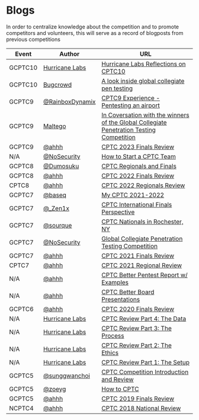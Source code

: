 # Blogs

In order to centralize knowledge about the competition and to promote competitors and volunteers, this will serve as a record of blogposts from previous competitions

| Event   | Author                                               | URL                                                                                                                                                                                                                 |
| ------- | ---------------------------------------------------- | ------------------------------------------------------------------------------------------------------------------------------------------------------------------------------------------------------------------- |
| GCPTC10 | [Hurricane Labs](https://hurricanelabs.com/)         | [Hurricane Labs Reflections on CPTC10](https://hurricanelabs.com/blog/hlcptc10/)                                                                                                                                    |
| GCPTC10 | [Bugcrowd](https://www.bugcrowd.com)                 | [A look inside global collegiate pen testing](https://www.bugcrowd.com/blog/a-look-inside-global-collegiate-pen-testing)                                                                                            |
| GCPTC9  | [@RainboxDynamix](https://github.com/RainbowDynamix) | [CPTC9 Experience - Pentesting an airport](https://julian-pena.com/2024-01-19-cptc9-experience-pentesting-an-airport/)                                                                                              |
| GCPTC9  | [Maltego](https://www.maltego.com/)                  | [In Coversation with the winners of the Global Collegiate Penetration Testing Competition](https://www.maltego.com/blog/in-conversation-with-the-winners-of-the-global-collegiate-penetration-testing-competition/) |
| GCPTC9  | [@ahhh](https://github.com/ahhh)                     | [CPTC 2023 Finals Review](https://lockboxx.blogspot.com/2024/02/cptc-2023-finals-review.html)                                                                                                                       |
| N/A     | [@NoSecurity](https://github.com/nos3curity)         | [How to Start a CPTC Team](https://nosecurity.blog/cptcGuide)                                                                                                                                                       |
| GCPTC8  | [@Dumosuku](https://github.com/dumosuku)             | [CPTC Regionals and Finals](https://dumosuku.com/posts/CPTC/)                                                                                                                                                       |
| GCPTC8  | [@ahhh](https://github.com/ahhh)                     | [CPTC 2022 Finals Review](https://lockboxx.blogspot.com/2023/04/cptc-2022-finals-review.html)                                                                                                                       |
| CPTC8   | [@ahhh](https://github.com/ahhh)                     | [CPTC 2022 Regionals Review](https://lockboxx.blogspot.com/2022/12/cptc-2022-regionals-review.html)                                                                                                                 |
| GCPTC7  | [@baseq](https://github.com/dbaseqp)                 | [My CPTC 2021-2022](https://gabrielfok.us/competition/CPTCWorldFinals)                                                                                                                                              |
| GCPTC7  | [@_Zen1x](https://github.com/samuelzurowski)         | [CPTC International Finals Perspective](https://web.archive.org/web/20230322194601/https://samuelzurowski.com/cptc-internationals-finals-perspective)                                                               |
| GCPTC7  | [@sourque](https://github.com/sourque)               | [CPTC Nationals in Rochester, NY](https://sourque.com/blog/cptc/)                                                                                                                                                   |
| GCPTC7  | [@NoSecurity](https://github.com/nos3curity)         | [Global Collegiate Penetration Testing Competition](https://nosecurity.blog/cptc2020)                                                                                                                               |
| GCPTC7  | [@ahhh](https://github.com/ahhh)                     | [CPTC 2021 Finals Review](https://lockboxx.blogspot.com/2022/01/cptc-2021-finals-review.html)                                                                                                                       |
| CPTC7   | [@ahhh](https://github.com/ahhh)                     | [CPTC 2021 Regional Review](https://lockboxx.blogspot.com/2021/12/cptc-2021-regional-review.html)                                                                                                                   |
| N/A     | [@ahhh](https://github.com/ahhh)                     | [CPTC Better Pentest Report w/ Examples](https://lockboxx.blogspot.com/2021/08/cptc-better-pentest-reports-w-examples.html)                                                                                         |
| N/A     | [@ahhh](https://github.com/ahhh)                     | [CPTC Better Board Presentations](https://lockboxx.blogspot.com/2021/01/cptc-better-board-presentations.html)                                                                                                       |
| GCPTC6  | [@ahhh](https://github.com/ahhh)                     | [CPTC 2020 Finals Review](https://lockboxx.blogspot.com/2021/01/cptc-2020-finals-review.html)                                                                                                                       |
| N/A     | [Hurricane Labs](https://hurricanelabs.com/)         | [CPTC Review Part 4: The Data](https://hurricanelabs.com/blog/cptc-review-part-4-the-data/)                                                                                                                         |
| N/A     | [Hurricane Labs](https://hurricanelabs.com/)         | [CPTC Review Part 3: The Process](https://hurricanelabs.com/blog/cptc-review-part-3-the-process/)                                                                                                                   |
| N/A     | [Hurricane Labs](https://hurricanelabs.com/)         | [CPTC Review Part 2: The Ethics](https://hurricanelabs.com/blog/cptc-review-part-2-the-ethics/)                                                                                                                     |
| N/A     | [Hurricane Labs](https://hurricanelabs.com/)         | [CPTC Review Part 1: The Setup](https://hurricanelabs.com/blog/cptc-review-part-1-the-setup/)                                                                                                                       |
| GCPTC5  | [@sunggwanchoi](https://github.com/ChoiSG)           | [CPTC Competition Introduction and Review](https://blog.sunggwanchoi.com/cptc-daehoe-sogaewa-ribyu/)                                                                                                                |
| GCPTC5  | [@zoeyg](https://github.com/zoeyg)                   | [How to CPTC](https://hurricanelabs.com/blog/cptc-review-part-4-the-data/)                                                                                                                                          |
| GCPTC5  | [@ahhh](https://github.com/ahhh)                     | [CPTC 2019 Finals Review](https://lockboxx.blogspot.com/2019/11/cptc-2019-finals-review.html)                                                                                                                       |
| NCPTC4  | [@ahhh](https://github.com/ahhh)                     | [CPTC 2018 National Review](https://lockboxx.blogspot.com/2018/11/cptc-2018-national-review.html)                                                                                                                   |
